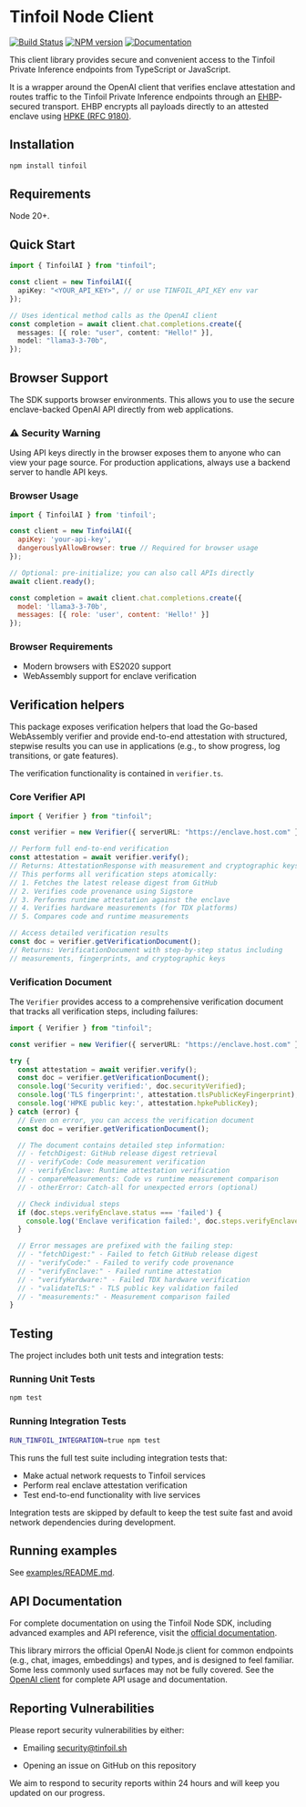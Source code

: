# Tinfoil Node Client

[![Build Status](https://github.com/tinfoilsh/tinfoil-node/actions/workflows/test.yml/badge.svg)](https://github.com/tinfoilsh/tinfoil-node/actions)
[![NPM version](https://img.shields.io/npm/v/tinfoil.svg)](https://npmjs.org/package/tinfoil)
[![Documentation](https://img.shields.io/badge/docs-tinfoil.sh-blue)](https://docs.tinfoil.sh/sdk/node-sdk)

This client library provides secure and convenient access to the Tinfoil Private Inference endpoints from TypeScript or JavaScript.

It is a wrapper around the OpenAI client that verifies enclave attestation and routes traffic to the Tinfoil Private Inference endpoints through an [EHBP](https://github.com/tinfoilsh/encrypted-http-body-protocol)-secured transport. EHBP encrypts all payloads directly to an attested enclave using [HPKE (RFC 9180)](https://www.rfc-editor.org/rfc/rfc9180.html).

## Installation

```bash
npm install tinfoil
```

## Requirements

Node 20+.

## Quick Start

```typescript
import { TinfoilAI } from "tinfoil";

const client = new TinfoilAI({
  apiKey: "<YOUR_API_KEY>", // or use TINFOIL_API_KEY env var
});

// Uses identical method calls as the OpenAI client
const completion = await client.chat.completions.create({
  messages: [{ role: "user", content: "Hello!" }],
  model: "llama3-3-70b",
});
```

## Browser Support

The SDK supports browser environments. This allows you to use the secure enclave-backed OpenAI API directly from web applications.

### ⚠️ Security Warning

Using API keys directly in the browser exposes them to anyone who can view your page source.
For production applications, always use a backend server to handle API keys.

### Browser Usage

```javascript
import { TinfoilAI } from 'tinfoil';

const client = new TinfoilAI({
  apiKey: 'your-api-key',
  dangerouslyAllowBrowser: true // Required for browser usage
});

// Optional: pre-initialize; you can also call APIs directly
await client.ready();

const completion = await client.chat.completions.create({
  model: 'llama3-3-70b',
  messages: [{ role: 'user', content: 'Hello!' }]
});
```

### Browser Requirements

- Modern browsers with ES2020 support
- WebAssembly support for enclave verification


## Verification helpers

This package exposes verification helpers that load the Go-based WebAssembly verifier and provide end-to-end attestation with structured, stepwise results you can use in applications (e.g., to show progress, log transitions, or gate features).

The verification functionality is contained in `verifier.ts`.


### Core Verifier API

```typescript
import { Verifier } from "tinfoil";

const verifier = new Verifier({ serverURL: "https://enclave.host.com" });

// Perform full end-to-end verification
const attestation = await verifier.verify();
// Returns: AttestationResponse with measurement and cryptographic keys
// This performs all verification steps atomically:
// 1. Fetches the latest release digest from GitHub
// 2. Verifies code provenance using Sigstore
// 3. Performs runtime attestation against the enclave
// 4. Verifies hardware measurements (for TDX platforms)
// 5. Compares code and runtime measurements

// Access detailed verification results
const doc = verifier.getVerificationDocument();
// Returns: VerificationDocument with step-by-step status including
// measurements, fingerprints, and cryptographic keys
```

### Verification Document

The `Verifier` provides access to a comprehensive verification document that tracks all verification steps, including failures:

```typescript
import { Verifier } from "tinfoil";

const verifier = new Verifier({ serverURL: "https://enclave.host.com" });

try {
  const attestation = await verifier.verify();
  const doc = verifier.getVerificationDocument();
  console.log('Security verified:', doc.securityVerified);
  console.log('TLS fingerprint:', attestation.tlsPublicKeyFingerprint);
  console.log('HPKE public key:', attestation.hpkePublicKey);
} catch (error) {
  // Even on error, you can access the verification document
  const doc = verifier.getVerificationDocument();

  // The document contains detailed step information:
  // - fetchDigest: GitHub release digest retrieval
  // - verifyCode: Code measurement verification
  // - verifyEnclave: Runtime attestation verification
  // - compareMeasurements: Code vs runtime measurement comparison
  // - otherError: Catch-all for unexpected errors (optional)

  // Check individual steps
  if (doc.steps.verifyEnclave.status === 'failed') {
    console.log('Enclave verification failed:', doc.steps.verifyEnclave.error);
  }

  // Error messages are prefixed with the failing step:
  // - "fetchDigest:" - Failed to fetch GitHub release digest
  // - "verifyCode:" - Failed to verify code provenance
  // - "verifyEnclave:" - Failed runtime attestation
  // - "verifyHardware:" - Failed TDX hardware verification
  // - "validateTLS:" - TLS public key validation failed
  // - "measurements:" - Measurement comparison failed
}
```

## Testing

The project includes both unit tests and integration tests:

### Running Unit Tests

```bash
npm test
```

### Running Integration Tests

```bash
RUN_TINFOIL_INTEGRATION=true npm test
```

This runs the full test suite including integration tests that:
- Make actual network requests to Tinfoil services
- Perform real enclave attestation verification
- Test end-to-end functionality with live services

Integration tests are skipped by default to keep the test suite fast and avoid network dependencies during development.

## Running examples

See [examples/README.md](https://github.com/tinfoilsh/tinfoil-node/blob/main/examples/README.md).

## API Documentation

For complete documentation on using the Tinfoil Node SDK, including advanced examples and API reference, visit the [official documentation](https://docs.tinfoil.sh/sdk/node-sdk).

This library mirrors the official OpenAI Node.js client for common endpoints (e.g., chat, images, embeddings) and types, and is designed to feel familiar. Some less commonly used surfaces may not be fully covered. See the [OpenAI client](https://github.com/openai/openai-node) for complete API usage and documentation.

## Reporting Vulnerabilities

Please report security vulnerabilities by either:

- Emailing [security@tinfoil.sh](mailto:security@tinfoil.sh)

- Opening an issue on GitHub on this repository

We aim to respond to security reports within 24 hours and will keep you updated on our progress.

